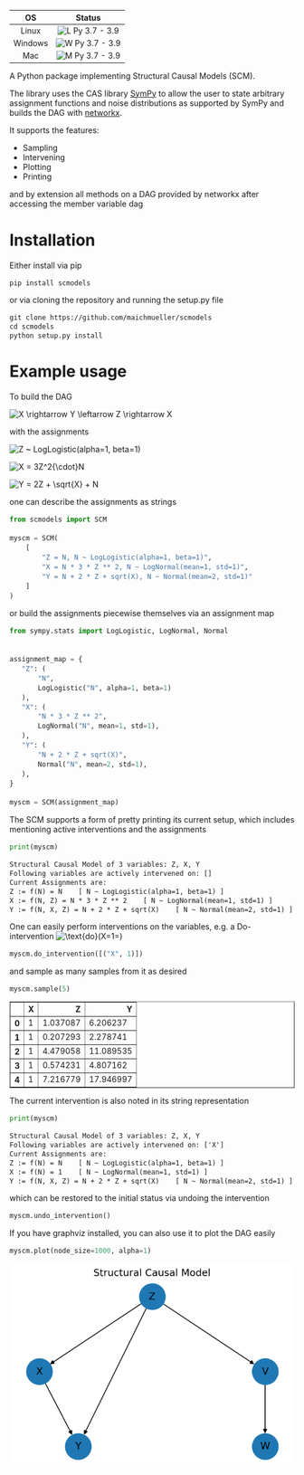 | OS        |  Status |
| :-------------: |:-------------:|
| Linux       | ![L Py 3.7 - 3.9](https://github.com/maichmueller/scm/workflows/L%20Py%203.7%20-%203.9/badge.svg)    |
| Windows | ![W Py 3.7 - 3.9](https://github.com/maichmueller/scm/workflows/W%20Py%203.7%20-%203.9/badge.svg) |
| Mac | ![M Py 3.7 - 3.9](https://github.com/maichmueller/scm/workflows/M%20Py%203.7%20-%203.9/badge.svg) |

A Python package implementing Structural Causal Models (SCM).

The library uses the CAS library [SymPy](https://github.com/sympy/sympy) to allow the user to state arbitrary assignment functions and noise distributions as supported by SymPy and builds the DAG with [networkx](https://github.com/networkx/networkx).

It supports the features:
  - Sampling
  - Intervening
  - Plotting
  - Printing

 and by extension all methods on a DAG provided by networkx after accessing the member variable dag

# Installation
Either install via pip
```
pip install scmodels
```
or via cloning the repository and running the setup.py file
```
git clone https://github.com/maichmueller/scmodels
cd scmodels
python setup.py install
```

# Example usage

To build the DAG

![X \rightarrow Y \leftarrow Z \rightarrow X](https://latex.codecogs.com/svg.latex?&space;X{\rightarrow}{Y}{\leftarrow}{Z}{\rightarrow}X)


with the assignments

![Z ~ LogLogistic(alpha=1, beta=1)](https://latex.codecogs.com/svg.latex?&space;Z\sim\text{LogLogistic}(\alpha=1,\beta=1)])

![X = 3Z^2{\cdot}N](https://latex.codecogs.com/svg.latex?&space;X={3Z^2}{\cdot}N\quad[N=\text{LogNormal}(\mu=1,\sigma=1)])

![Y = 2Z + \sqrt{X} + N](https://latex.codecogs.com/svg.latex?&space;Y=2Z+\sqrt{X}+N\quad[N=\text{Normal}(\mu=2,\sigma=1)])

one can describe the assignments as strings


```python
from scmodels import SCM

myscm = SCM(
    [
        "Z = N, N ~ LogLogistic(alpha=1, beta=1)",
        "X = N * 3 * Z ** 2, N ~ LogNormal(mean=1, std=1)",
        "Y = N + 2 * Z + sqrt(X), N ~ Normal(mean=2, std=1)"
    ]
)
```

or build the assignments piecewise themselves via an assignment map


```python
from sympy.stats import LogLogistic, LogNormal, Normal


assignment_map = {
   "Z": (
       "N",
       LogLogistic("N", alpha=1, beta=1)
   ),
   "X": (
       "N * 3 * Z ** 2",
       LogNormal("N", mean=1, std=1),
   ),
   "Y": (
       "N + 2 * Z + sqrt(X)",
       Normal("N", mean=2, std=1),
   ),
}

myscm = SCM(assignment_map)
```

The SCM supports a form of pretty printing its current setup, which includes mentioning active interventions
and the assignments


```python
print(myscm)
```

    Structural Causal Model of 3 variables: Z, X, Y
    Following variables are actively intervened on: []
    Current Assignments are:
    Z := f(N) = N	 [ N ~ LogLogistic(alpha=1, beta=1) ]
    X := f(N, Z) = N * 3 * Z ** 2	 [ N ~ LogNormal(mean=1, std=1) ]
    Y := f(N, X, Z) = N + 2 * Z + sqrt(X)	 [ N ~ Normal(mean=2, std=1) ]


One can easily perform interventions on the variables, e.g. a Do-intervention ![\text{do}(X=1=)](https://latex.codecogs.com/svg.latex?&space;\text{do}(X=1))


```python
myscm.do_intervention([("X", 1)])
```

and sample as many samples from it as desired


```python
myscm.sample(5)
```



<div>
<table border="1" class="dataframe">
  <thead>
    <tr style="text-align: right;">
      <th></th>
      <th>X</th>
      <th>Z</th>
      <th>Y</th>
    </tr>
  </thead>
  <tbody>
    <tr>
      <th>0</th>
      <td>1</td>
      <td>1.037087</td>
      <td>6.206237</td>
    </tr>
    <tr>
      <th>1</th>
      <td>1</td>
      <td>0.207293</td>
      <td>2.278741</td>
    </tr>
    <tr>
      <th>2</th>
      <td>1</td>
      <td>4.479058</td>
      <td>11.089535</td>
    </tr>
    <tr>
      <th>3</th>
      <td>1</td>
      <td>0.574231</td>
      <td>4.807162</td>
    </tr>
    <tr>
      <th>4</th>
      <td>1</td>
      <td>7.216779</td>
      <td>17.946997</td>
    </tr>
  </tbody>
</table>
</div>



The current intervention is also noted in its string representation


```python
print(myscm)
```

    Structural Causal Model of 3 variables: Z, X, Y
    Following variables are actively intervened on: ['X']
    Current Assignments are:
    Z := f(N) = N	 [ N ~ LogLogistic(alpha=1, beta=1) ]
    X := f(N) = 1	 [ N ~ LogNormal(mean=1, std=1) ]
    Y := f(N, X, Z) = N + 2 * Z + sqrt(X)	 [ N ~ Normal(mean=2, std=1) ]


which can be restored to the initial status via undoing the intervention


```python
myscm.undo_intervention()
```

If you have graphviz installed, you can also use it to plot the DAG easily

```python
myscm.plot(node_size=1000, alpha=1)
```

![example_plot](https://github.com/maichmueller/scm/blob/master/docs/images/example_plot.png)


```python

```
